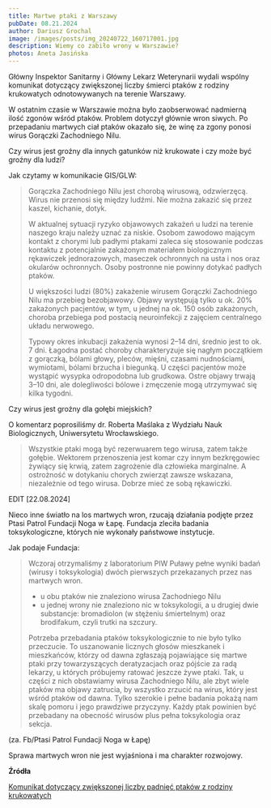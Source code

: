 ```yaml
---
title: Martwe ptaki z Warszawy
pubDate: 08.21.2024
author: Dariusz Grochal
image: /images/posts/img_20240722_160717001.jpg
description: Wiemy co zabiło wrony w Warszawie?
photos: Aneta Jasińska
---
```

Główny Inspektor Sanitarny i Główny Lekarz Weterynarii wydali wspólny komunikat dotyczący zwiększonej liczby śmierci ptaków z rodziny krukowatych odnotowywanych na terenie Warszawy.

W ostatnim czasie w Warszawie można było zaobserwować nadmierną ilość zgonów wśród ptaków. Problem dotyczył głównie wron siwych. Po przepadaniu martwych ciał ptaków okazało się, że winę za zgony ponosi wirus Gorączki Zachodniego Nilu.

Czy wirus jest groźny dla innych gatunków niż krukowate i czy może być groźny dla ludzi?

Jak czytamy w komunikacie GIS/GLW:

>Gorączka Zachodniego Nilu jest chorobą wirusową, odzwierzęcą. Wirus nie przenosi się między ludźmi. Nie można zakazić się przez kaszel, kichanie, dotyk.
>
> W aktualnej sytuacji ryzyko objawowych zakażeń u ludzi na terenie naszego kraju należy uznać za niskie. Osobom zawodowo mającym kontakt z chorymi lub padłymi ptakami zaleca się stosowanie podczas kontaktu z potencjalnie zakażonym materiałem biologicznym rękawiczek jednorazowych, maseczek ochronnych na usta i nos oraz okularów ochronnych. Osoby postronne nie powinny dotykać padłych ptaków.
>
>U większości ludzi (80%) zakażenie wirusem Gorączki Zachodniego Nilu ma przebieg bezobjawowy. Objawy występują tylko u ok. 20% zakażonych pacjentów, w tym, u jednej na ok. 150 osób zakażonych, choroba przebiega pod postacią neuroinfekcji z zajęciem centralnego układu nerwowego.
>
>Typowy okres inkubacji zakażenia wynosi 2–14 dni, średnio jest to ok. 7 dni. Łagodna postać choroby charakteryzuje się nagłym początkiem z gorączką, bólami głowy, pleców, mięśni, czasami nudnościami, wymiotami, bólami brzucha i biegunką. U części pacjentów może wystąpić wysypka odropodobna lub grudkowa. Ostre objawy trwają 3–10 dni, ale dolegliwości bólowe i zmęczenie mogą utrzymywać się kilka tygodni.

Czy wirus jest groźny dla gołębi miejskich?

O komentarz poprosiliśmy dr. Roberta Maślaka z Wydziału Nauk Biologicznych, Uniwersytetu Wrocławskiego.

>Wszystkie ptaki mogą być rezerwuarem tego wirusa, zatem także gołębie. Wektorem przenoszenia jest komar czy innym bezkręgowiec żywiący się krwią, zatem zagrożenie dla człowieka marginalne. A ostrożność w dotykaniu chorych zwierząt zawsze wskazana, niezależnie od tego wirusa. Dobrze mieć ze sobą rękawiczki.

EDIT \[22.08.2024]

Nieco inne światło na los martwych wron, rzucają działania podjęte przez Ptasi Patrol Fundacji Noga w Łapę. Fundacja zleciła badania toksykologiczne, których nie wykonały państwowe instytucje. 

Jak podaje Fundacja:

>Wczoraj otrzymaliśmy z laboratorium PIW Puławy pełne wyniki badań (wirusy i toksykologia) dwóch pierwszych przekazanych przez nas martwych wron.
> - u obu ptaków nie znaleziono wirusa Zachodniego Nilu
> - u jednej wrony nie znaleziono nic w toksykologii, a u drugiej dwie substancje: bromadiolon (w stężeniu śmiertelnym) oraz brodifakum, czyli trutki na szczury.
>
>Potrzeba przebadania ptaków toksykologicznie to nie było tylko przeczucie. To uszanowanie licznych głosów mieszkanek i mieszkańców, którzy od dawna zgłaszają pojawiające się martwe ptaki przy towarzyszących deratyzacjach oraz pójście za radą lekarzy, u których próbujemy ratować jeszcze żywe ptaki. Tak, u części z nich obstawiamy wirusa Zachodniego Nilu, ale zbyt wiele ptaków ma objawy zatrucia, by wszystko zrzucić na wirus, który jest wśród ptaków od dawna. Tylko szerokie i pełne badania pokażą nam skalę pomoru i jego prawdziwe przyczyny.
>Każdy ptak powinien być przebadany na obecność wirusów plus pełna toksykologia oraz sekcja.

(za. Fb/Ptasi Patrol Fundacji Noga w Łapę)

Sprawa martwych wron nie jest wyjaśniona i ma charakter rozwojowy.

**Źródła**

[Komunikat dotyczący zwiększonej liczby padnięć ptaków z rodziny krukowatych](https://www.gov.pl/web/gis/komunikat-dotyczacy-zwiekszonej-liczby-padniec-ptakow-z-rodziny-krukowatych-odnotowywanych-na-terenie-miasta-stolecznego-warszawy)